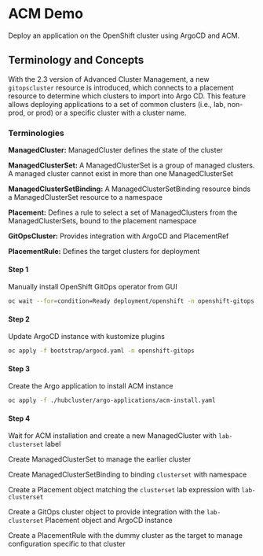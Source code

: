 # ACM Demo

Deploy an application on the OpenShift cluster using ArgoCD and ACM.

## Terminology and Concepts

With the 2.3 version of Advanced Cluster Management, a new `gitopscluster` resource is introduced, which connects to a placement resource to determine which clusters to import into Argo CD. This feature allows deploying applications to a set of common clusters (i.e., lab, non-prod, or prod) or a specific cluster with a cluster name.

### Terminologies

**ManagedCluster:** ManagedCluster defines the state of the cluster

**ManagedClusterSet:** A ManagedClusterSet is a group of managed clusters. A managed cluster cannot exist in more than one ManagedClusterSet

**ManagedClusterSetBinding:** A ManagedClusterSetBinding resource binds a ManagedClusterSet resource to a namespace

**Placement:** Defines a rule to select a set of ManagedClusters from the ManagedClusterSets, bound to the placement namespace

**GitOpsCluster:** Provides integration with ArgoCD and PlacementRef

**PlacementRule:** Defines the target clusters for deployment

#### Step 1

Manually install OpenShift GitOps operator from GUI

```bash
oc wait --for=condition=Ready deployment/openshift -n openshift-gitops
```

#### Step 2

Update ArgoCD instance with kustomize plugins

```bash
oc apply -f bootstrap/argocd.yaml -n openshift-gitops
```

#### Step 3

Create the Argo application to install ACM instance

```bash
oc apply -f ./hubcluster/argo-applications/acm-install.yaml
```

#### Step 4

Wait for ACM installation and create a new ManagedCluster with `lab-clusterset` label

Create ManagedClusterSet to manage the earlier cluster

Create ManagedClusterSetBinding to binding `clusterset` with namespace

Create a Placement object matching the `clusterset` lab expression with `lab-clusterset`

Create a GitOps cluster object to provide integration with the `lab-clusterset` Placement object and ArgoCD instance

Create a PlacementRule with the dummy cluster as the target to manage configuration specific to that cluster
